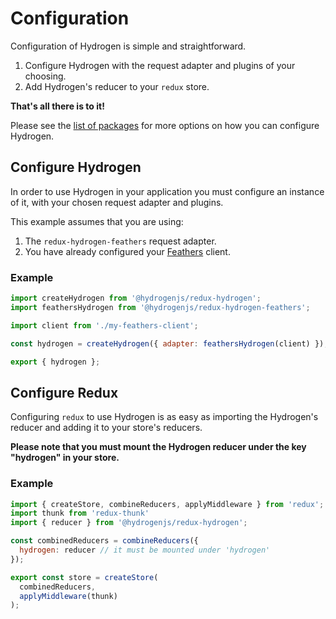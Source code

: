 # Configuration

Configuration of Hydrogen is simple and straightforward.

1. Configure Hydrogen with the request adapter and plugins of your choosing.
2. Add Hydrogen's reducer to your `redux` store.

**That's all there is to it!**

Please see the [list of packages](./packages.md) for more options on how you can configure Hydrogen.

## Configure Hydrogen

In order to use Hydrogen in your application you must configure an instance of it, with your chosen request adapter and plugins.

This example assumes that you are using:

1. The `redux-hydrogen-feathers` request adapter.
2. You have already configured your [Feathers](https://feathersjs.com/) client.

### Example

```js
import createHydrogen from '@hydrogenjs/redux-hydrogen';
import feathersHydrogen from '@hydrogenjs/redux-hydrogen-feathers';

import client from './my-feathers-client';

const hydrogen = createHydrogen({ adapter: feathersHydrogen(client) });

export { hydrogen };
```

## Configure Redux

Configuring `redux` to use Hydrogen is as easy as importing the Hydrogen's reducer and adding it to your store's reducers.

**Please note that you must mount the Hydrogen reducer under the key "hydrogen" in your store.**

### Example


```js
import { createStore, combineReducers, applyMiddleware } from 'redux';
import thunk from 'redux-thunk'
import { reducer } from '@hydrogenjs/redux-hydrogen';

const combinedReducers = combineReducers({
  hydrogen: reducer // it must be mounted under 'hydrogen'
});

export const store = createStore(
  combinedReducers,
  applyMiddleware(thunk)
);
```